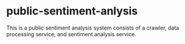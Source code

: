 # public-sentiment-anlysis

This is a public sentiment analysis system consists of a crawler, data processing service, and sentiment analysis service.
